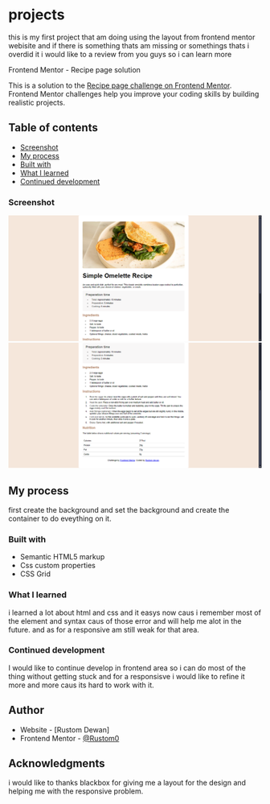 # projects

this is my first project that am doing using the layout from frontend mentor webisite and if there is something thats am missing or somethings thats i overdid it i would like to a review from you guys so i can learn more 




Frontend Mentor - Recipe page solution

This is a solution to the [Recipe page challenge on Frontend Mentor](https://www.frontendmentor.io/challenges/recipe-page-KiTsR8QQKm). Frontend Mentor challenges help you improve your coding skills by building realistic projects. 

## Table of contents

  - [Screenshot](#screenshot)
  - [My process](#my-process)
  - [Built with](#built-with)
  - [What I learned](#what-i-learned)
  - [Continued development](#continued-development)


### Screenshot

![](./sc0.1.png)
![](./sc1.png)


## My process
first create the background and set the background and create the container to do eveything on it.

### Built with

- Semantic HTML5 markup
- Css custom properties
- CSS Grid


### What I learned

i learned a lot about html and css and it easys now caus i remember most of the element and syntax caus of those error and will help me alot in the future. and as for a responsive am still weak for that area.


### Continued development

I would like to continue develop in frontend area so i can do most of the thing without getting stuck and for a responsisve i would like to refine it more and more caus its hard to work with it.




## Author

- Website - [Rustom Dewan]
- Frontend Mentor - [@Rustom0](https://www.frontendmentor.io/profile/Rustom0)


## Acknowledgments
i would like to thanks blackbox for giving me a layout for the design and helping me with the responsive problem.
